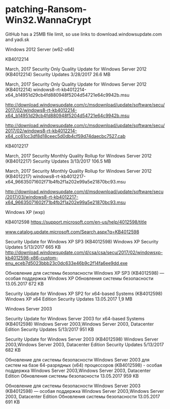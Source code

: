 # patching-Ransom-Win32.WannaCrypt

GitHub has a 25MB file limit, so use links to download.windowsupdate.com and yadi.sk

Windows 2012 Server (w62-x64)

KB4012214

March, 2017 Security Only Quality Update for Windows Server 2012 (KB4012214)  Security Updates 	3/28/2017  26.6 MB


March, 2017 Security Only Quality Update for Windows Server 2012 (KB4012214)
windows8-rt-kb4012214-x64_b14951d29cb4fd880948f5204d54721e64c9942b.msu

http://download.windowsupdate.com/c/msdownload/update/software/secu/2017/02/windows8-rt-kb4012214-x64_b14951d29cb4fd880948f5204d54721e64c9942b.msu

 http://download.windowsupdate.com/c/msdownload/update/software/secu/2017/02/windows8-rt-kb4012214-x64_cc61cc3df8d18ceec5d0db4cf59d74daecbc7527.cab


KB4012217

March, 2017 Security Monthly Quality Rollup for Windows Server 2012 (KB4012217)  Security Updates 	3/13/2017  106.5 MB

March, 2017 Security Monthly Quality Rollup for Windows Server 2012 (KB4012217)
windows8-rt-kb4012217-x64_96635071602f71b4fb2f1a202e99a5e21870bc93.msu

http://download.windowsupdate.com/d/msdownload/update/software/secu/2017/03/windows8-rt-kb4012217-x64_96635071602f71b4fb2f1a202e99a5e21870bc93.msu


Windows XP (wxp)

KB4012598
https://support.microsoft.com/en-us/help/4012598/title

www.catalog.update.microsoft.com/Search.aspx?q=KB4012598


Security Update for Windows XP SP3 (KB4012598) 	Windows XP 	Security Updates 	5/13/2017  665 KB
http://download.windowsupdate.com/d/csa/csa/secu/2017/02/windowsxp-kb4012598-x86-custom-enu_eceb7d5023bbb23c0dc633e46b9c2f14fa6ee9dd.exe

Обновление для системы безопасности Windows XP SP3 (KB4012598) — особая поддержка  Windows XP  Обновления системы безопасности  13.05.2017  672 KB

Security Update for Windows XP SP2 for x64-based Systems (KB4012598)  Windows XP x64 Edition  Security Updates  13.05.2017  1,9 MB



Windows Server 2003

Security Update for Windows Server 2003 for x64-based Systems (KB4012598) 	Windows Server 2003,Windows Server 2003, Datacenter Edition 	Security Updates 	5/13/2017  951 KB

Security Update for Windows Server 2003 (KB4012598) 	Windows Server 2003,Windows Server 2003, Datacenter Edition 	Security Updates 	5/13/2017  682 KB

Обновление для системы безопасности Windows Server 2003 для систем на базе 64-разрядных (x64) процессоров (KB4012598) - особая поддержка  Windows Server 2003,Windows Server 2003, Datacenter Edition  Обновления системы безопасности  13.05.2017  959 KB

Обновление для системы безопасности Windows Server 2003 (KB4012598) — особая поддержка  Windows Server 2003,Windows Server 2003, Datacenter Edition  Обновления системы безопасности  13.05.2017  691 KB

 
